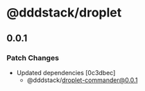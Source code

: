 # @dddstack/droplet

## 0.0.1

### Patch Changes

- Updated dependencies [0c3dbec]
  - @dddstack/droplet-commander@0.0.1
